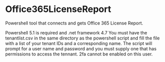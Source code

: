 # Office365LicenseReport
Powershell tool that connects and gets Office 365 License Report.

Powershell 5.1 is required and .net framework 4.7
You must have the tenantlist.csv in the same directory as the powershell script and fill the file with a list of your tenant IDs and a corresponding name.
The script will prompt for a user name and password and you must supply one that has permissions to access the tennant. 2fa cannot be enabled on this user.
